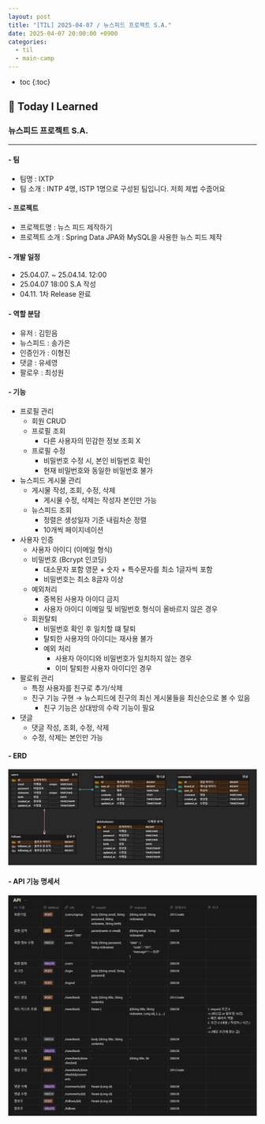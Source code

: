 ```yaml
---
layout: post
title: "[TIL] 2025-04-07 / 뉴스피드 프로젝트 S.A."
date: 2025-04-07 20:00:00 +0900
categories: 
  - til
  - main-camp
---
```


* toc
{:toc}

## 📖 Today I Learned
### 뉴스피드 프로젝트 S.A.

<!-- <h4> 📃 </h4> -->

---

#### - 팀
- 팀명 :  IXTP
- 팀 소개 :  INTP 4명, ISTP 1명으로 구성된 팀입니다. 저희 제법 수줍어요

#### - 프로젝트
- 프로젝트명 :  뉴스 피드 제작하기
- 프로젝트 소개 : Spring Data JPA와 MySQL을 사용한 뉴스 피드 제작

#### - 개발 일정
- 25.04.07. ~ 25.04.14. 12:00
- 25.04.07 18:00 S.A 작성
- 04.11. 1차 Release 완료

#### - 역할 분담
- 유저 : 김믿음
- 뉴스피드 : 송가은
- 인증인가 : 이형진
- 댓글 : 유세영
- 팔로우 : 최성원

#### - 기능
- 프로필 관리
    - 회원 CRUD
    - 프로필 조회
        - 다른 사용자의 민감한 정보 조회 X
    - 프로필 수정
        - 비밀번호 수정 시, 본인 비밀번호 확인
        - 현재 비밀번호와 동일한 비밀번호 불가
- 뉴스피드 게시물 관리
    - 게시물 작성, 조회, 수정, 삭제
        - 게시물 수정, 삭제는 작성자 본인만 가능
    - 뉴스피드 조회
        - 정렬은 생성일자 기준 내림차순 정렬
        - 10개씩 페이지네이션
- 사용자 인증
    - 사용자 아이디 (이메일 형식)
    - 비밀번호 (Bcrypt 인코딩)
        - 대소문자 포함 영문 + 숫자 + 특수문자를 최소 1글자씩 포함
        - 비밀번호는 최소 8글자 이상
    - 예외처리
        - 중복된 사용자 아이디 금지
        - 사용자 아이디 이메일 및 비밀번호 형식이 올바르지 않은 경우
    - 회원탈퇴
        - 비밀번호 확인 후 일치할 떄 탈퇴
        - 탈퇴한 사용자의 아이디는 재사용 불가
        - 예외 처리
            - 사용자 아이디와 비밀번호가 일치하지 않는 경우
            - 이미 탈퇴한 사용자 아이디인 경우
- 팔로워 관리
    - 특정 사용자를 친구로 추가/삭제
    - 친구 기능 구현 → 뉴스피드에 친구의 최신 게시물들을 최신순으로 볼 수 있음
        - 친구 기능은 상대방의 수락 기능이 필요
- 댓글
    - 댓글 작성, 조회, 수정, 삭제
    - 수정, 삭제는 본인만 가능

#### - ERD

![alt text](/assets/img/blog/main-til/main-til-04-07-1.png)

#### - API 기능 명세서

![alt text](/assets/img/blog/main-til/main-til-04-07-2.png)

<!-- --- -->

<!-- <h2> 💬 </h2> -->

<!-- <h4>  </h4> -->
